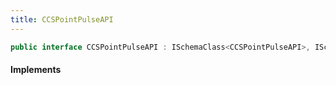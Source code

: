 ```yaml
---
title: CCSPointPulseAPI
---
```


```csharp
public interface CCSPointPulseAPI : ISchemaClass<CCSPointPulseAPI>, ISchemaField, ISchemaClass, INativeHandle
```

#### Implements

